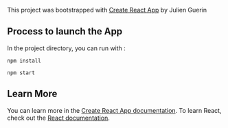 This project was bootstrapped with [Create React App](https://github.com/facebook/create-react-app) by Julien Guerin

## Process to launch the App

In the project directory, you can run with : 
```
npm install
```
```
npm start
```

## Learn More

You can learn more in the [Create React App documentation](https://facebook.github.io/create-react-app/docs/getting-started).
To learn React, check out the [React documentation](https://reactjs.org/).